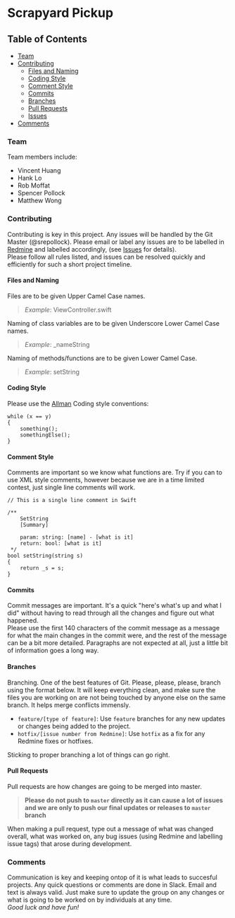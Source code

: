 # Scrapyard Pickup
## Table of Contents
* [Team](#team)
* [Contributing](#contributing)
    * [Files and Naming](#files-and-naming)
    * [Coding Style](#coding-style)
    * [Comment Style](#comment-style)
    * [Commits](#commits)
    * [Branches](#branches)
    * [Pull Requests](#pull-requests)
    * [Issues](#issues)
* [Comments](#comments)
### Team
Team members include:  
- Vincent Huang
- Hank Lo
- Rob Moffat
- Spencer Pollock
- Matthew Wong
### Contributing
Contributing is key in this project. Any issues will be handled by the Git 
Master (@srepollock). Please email or label any issues are to be labelled in 
[Redmine](http://btechgames.bcit.ca/redmine/projects/term2-comp8051-crnk-studios?jump=welcome)
and labelled accordingly, (see [Issues](#issues) for details).  
Please follow all rules listed, and issues can be resolved quickly and 
efficiently for such a short project timeline.
#### Files and Naming
Files are to be given Upper Camel Case names.  
> *Example*: ViewController.swift

Naming of class variables are to be given Underscore Lower Camel Case names.  
>*Example*: _nameString

Naming of methods/functions are to be given Lower Camel Case.
>*Example*: setString
#### Coding Style
Please use the [Allman](https://en.wikipedia.org/wiki/Indent_style#Allman_style) 
Coding style conventions:
```
while (x == y) 
{
    something();
    somethingElse();
}
```
#### Comment Style
Comments are important so we know what functions are. Try if you can to use XML 
style comments, however because we are in a time limited contest, just single 
line comments will work.
```
// This is a single line comment in Swift
```
```
/**
    SetString
    [Summary]

    param: string: [name] - [what is it]
    return: bool: [what is it]
 */
bool setString(string s)
{
    return _s = s;
}
```
#### Commits
Commit messages are important. It's a quick "here's what's up and what I did" 
without having to read through all the changes and figure out what happened.  
Please use the first 140 characters of the commit message as a message for what 
the main changes in the commit were, and the rest of the message can be a bit 
more detailed. Paragraphs are not expected at all, just a little bit of 
information goes a long way.
#### Branches
Branching. One of the best features of Git. Please, please, please, branch 
using the format below. It will keep everything clean, and make sure the files 
you are working on are not being touched by anyone else on the same branch. It 
helps merge conflicts immensly.
- `feature/[type of feature]`: Use `feature` branches for any new updates or 
changes being added to the project.
- `hotfix/[issue number from Redmine]`: Use `hotfix` as a fix for any Redmine 
fixes or hotfixes.  

Sticking to proper branching a lot of things can go right.
#### Pull Requests
Pull requests are how changes are going to be merged into master.
> **Please do not push to `master` directly as it can cause a lot of issues and 
we are only to push our final updates or releases to `master` branch**  

When making a pull request, type out a message of what was changed overall, 
what was worked on, any bug issues (using Redmine and labelling issue tags) 
that arose during development.
### Comments
Communication is key and keeping ontop of it is what leads to succesful 
projects. Any quick questions or comments are done in Slack. Email and text is 
always valid. Just make sure to update the group on any changes or what is 
going to be worked on by individuals at any time.  
*Good luck and have fun!*